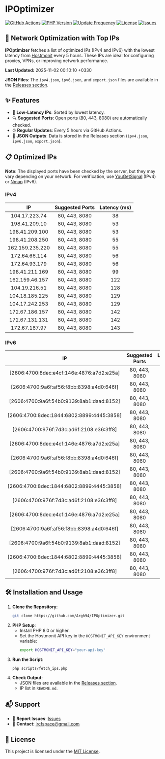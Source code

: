 # IPOptimizer

[![GitHub Actions](https://github.com/Argh94/IPOptimizer/workflows/IPOptimizer/badge.svg)](https://github.com/Argh94/IPOptimizer/actions)
[![PHP Version](https://img.shields.io/badge/PHP-8.0-blue)](https://www.php.net)
[![Update Frequency](https://img.shields.io/badge/Updates-Every%205%20Hours-green)](https://github.com/Argh94/IPOptimizer)
[![License](https://img.shields.io/badge/License-MIT-yellow)](https://opensource.org/licenses/MIT)
[![Issues](https://img.shields.io/github/issues/Argh94/IPOptimizer)](https://github.com/Argh94/IPOptimizer/issues)

## 🚀 Network Optimization with Top IPs

**IPOptimizer** fetches a list of optimized IPs (IPv4 and IPv6) with the lowest latency from [Hostmonit](https://hostmonit.com/) every 5 hours. These IPs are ideal for configuring proxies, VPNs, or improving network performance.

**Last Updated:** 2025-11-02 00:10:10 +0330

**JSON Files**: The `ipv4.json`, `ipv6.json`, and `export.json` files are available in the [Releases section](https://github.com/Argh94/IPOptimizer/releases).

## ✨ Features
- 📡 **Low-Latency IPs**: Sorted by lowest latency.
- 🔍 **Suggested Ports**: Open ports (80, 443, 8080) are automatically checked.
- ⏰ **Regular Updates**: Every 5 hours via GitHub Actions.
- 📄 **JSON Outputs**: Data is stored in the Releases section (`ipv4.json`, `ipv6.json`, `export.json`).

## 📋 Optimized IPs

**Note:** The displayed ports have been checked by the server, but they may vary depending on your network. For verification, use [YouGetSignal](https://www.yougetsignal.com/tools/open-ports/) (IPv4) or [Nmap](https://nmap.org/) (IPv6).

### IPv4
| IP | Suggested Ports | Latency (ms) |
|:---:|:---------------:|:------------:|
| 104.17.223.74 | 80, 443, 8080 | 38 |
| 198.41.209.10 | 80, 443, 8080 | 53 |
| 198.41.209.100 | 80, 443, 8080 | 53 |
| 198.41.208.250 | 80, 443, 8080 | 55 |
| 162.159.235.220 | 80, 443, 8080 | 55 |
| 172.64.66.114 | 80, 443, 8080 | 56 |
| 172.64.93.179 | 80, 443, 8080 | 56 |
| 198.41.211.169 | 80, 443, 8080 | 99 |
| 162.159.46.157 | 80, 443, 8080 | 122 |
| 104.19.216.51 | 80, 443, 8080 | 128 |
| 104.18.185.225 | 80, 443, 8080 | 129 |
| 104.17.242.253 | 80, 443, 8080 | 129 |
| 172.67.186.157 | 80, 443, 8080 | 142 |
| 172.67.131.131 | 80, 443, 8080 | 142 |
| 172.67.187.97 | 80, 443, 8080 | 143 |

### IPv6
| IP | Suggested Ports | Latency (ms) |
|:---:|:---------------:|:------------:|
| [2606:4700:8dec:e4cf:146e:4876:a7d2:e25a] | 80, 443, 8080 | 3 |
| [2606:4700:9a6f:af56:f8bb:8398:a4d0:646f] | 80, 443, 8080 | 3 |
| [2606:4700:9a6f:54b0:9139:8ab1:daad:8152] | 80, 443, 8080 | 3 |
| [2606:4700:8dec:1844:6802:8899:4445:3858] | 80, 443, 8080 | 3 |
| [2606:4700:976f:7d3c:ad6f:2108:e36:3ff8] | 80, 443, 8080 | 3 |
| [2606:4700:8dec:e4cf:146e:4876:a7d2:e25a] | 80, 443, 8080 | 3 |
| [2606:4700:9a6f:af56:f8bb:8398:a4d0:646f] | 80, 443, 8080 | 3 |
| [2606:4700:9a6f:54b0:9139:8ab1:daad:8152] | 80, 443, 8080 | 3 |
| [2606:4700:8dec:1844:6802:8899:4445:3858] | 80, 443, 8080 | 3 |
| [2606:4700:976f:7d3c:ad6f:2108:e36:3ff8] | 80, 443, 8080 | 3 |
| [2606:4700:8dec:e4cf:146e:4876:a7d2:e25a] | 80, 443, 8080 | 3 |
| [2606:4700:9a6f:af56:f8bb:8398:a4d0:646f] | 80, 443, 8080 | 3 |
| [2606:4700:9a6f:54b0:9139:8ab1:daad:8152] | 80, 443, 8080 | 3 |
| [2606:4700:8dec:1844:6802:8899:4445:3858] | 80, 443, 8080 | 3 |
| [2606:4700:976f:7d3c:ad6f:2108:e36:3ff8] | 80, 443, 8080 | 3 |

## 🛠️ Installation and Usage
1. **Clone the Repository**:
   ```bash
   git clone https://github.com/Argh94/IPOptimizer.git
   ```
2. **PHP Setup**:
   - Install PHP 8.0 or higher.
   - Set the Hostmonit API key in the `HOSTMONIT_API_KEY` environment variable:
     ```bash
     export HOSTMONIT_API_KEY="your-api-key"
     ```
3. **Run the Script**:
   ```bash
   php scripts/fetch_ips.php
   ```
4. **Check Output**:
   - JSON files are available in the [Releases section](https://github.com/Argh94/IPOptimizer/releases).
   - IP list in `README.md`.

## 📬 Support
- 🐛 **Report Issues**: [Issues](https://github.com/Argh94/IPOptimizer/issues)
- 📧 **Contact**: [ircfspace@gmail.com](mailto:ircfspace@gmail.com)

## 📄 License
This project is licensed under the [MIT License](https://github.com/Argh94/HandWave/blob/main/LICENCE).
